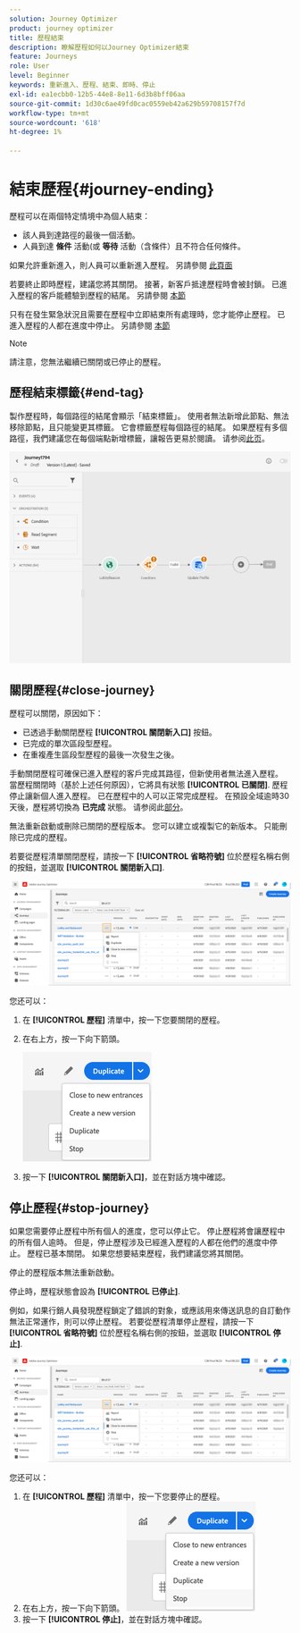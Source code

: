 ```yaml
---
solution: Journey Optimizer
product: journey optimizer
title: 歷程結束
description: 瞭解歷程如何以Journey Optimizer結束
feature: Journeys
role: User
level: Beginner
keywords: 重新進入、歷程、結束、即時、停止
exl-id: ea1ecbb0-12b5-44e8-8e11-6d3b8bff06aa
source-git-commit: 1d30c6ae49fd0cac0559eb42a629b59708157f7d
workflow-type: tm+mt
source-wordcount: '618'
ht-degree: 1%

---
```


# 結束歷程{#journey-ending}

歷程可以在兩個特定情境中為個人結束：

* 該人員到達路徑的最後一個活動。
* 人員到達 **條件** 活動(或 **等待** 活動（含條件）且不符合任何條件。

如果允許重新進入，則人員可以重新進入歷程。 另請參閱 [此頁面](../building-journeys/journey-gs.md#change-properties)

若要終止即時歷程，建議您將其關閉。 接著，新客戶抵達歷程時會被封鎖。 已進入歷程的客戶能體驗到歷程的結尾。 另請參閱 [本節](../building-journeys/journey.md#close-journey)

只有在發生緊急狀況且需要在歷程中立即結束所有處理時，您才能停止歷程。 已進入歷程的人都在進度中停止。 另請參閱 [本節](../building-journeys/journey.md#stop-journey)

>[!NOTE]
>
>請注意，您無法繼續已關閉或已停止的歷程。

## 歷程結束標籤{#end-tag}

製作歷程時，每個路徑的結尾會顯示「結束標籤」。 使用者無法新增此節點、無法移除節點，且只能變更其標籤。 它會標籤歷程每個路徑的結尾。 如果歷程有多個路徑，我們建議您在每個端點新增標籤，讓報告更易於閱讀。 请参阅[此页](../reports/live-report.md)。

![](assets/journey-end.png)

<!--

### End activity{#journey-end-activity}

The **[!UICONTROL End]** activity allows you to mark the end of each path of the journey. It is not mandatory but recommended for visual clarity. See [this page](../building-journeys/end-activity.md)

![](assets/journey54.png)

-->

## 關閉歷程{#close-journey}

歷程可以關閉，原因如下：

* 已透過手動關閉歷程 **[!UICONTROL 關閉新入口]** 按鈕。
* 已完成的單次區段型歷程。
* 在重複產生區段型歷程的最後一次發生之後。

手動關閉歷程可確保已進入歷程的客戶完成其路徑，但新使用者無法進入歷程。 當歷程關閉時（基於上述任何原因），它將具有狀態 **[!UICONTROL 已關閉]**. 歷程停止讓新個人進入歷程。 已在歷程中的人可以正常完成歷程。 在預設全域逾時30天後，歷程將切換為 **已完成** 狀態。 请参阅此[部分](../building-journeys/journey-gs.md#global_timeout)。

無法重新啟動或刪除已關閉的歷程版本。 您可以建立或複製它的新版本。 只能刪除已完成的歷程。

若要從歷程清單關閉歷程，請按一下 **[!UICONTROL 省略符號]** 位於歷程名稱右側的按鈕，並選取 **[!UICONTROL 關閉新入口]**.

![](assets/journey-finish-quick-action.png)

您还可以：

1. 在 **[!UICONTROL 歷程]** 清單中，按一下您要關閉的歷程。
1. 在右上方，按一下向下箭頭。

   ![](assets/finish_drop_down_list.png)

1. 按一下 **[!UICONTROL 關閉新入口]**，並在對話方塊中確認。

## 停止歷程{#stop-journey}

如果您需要停止歷程中所有個人的進度，您可以停止它。 停止歷程將會讓歷程中的所有個人逾時。 但是，停止歷程涉及已經進入歷程的人都在他們的進度中停止。 歷程已基本關閉。 如果您想要結束歷程，我們建議您將其關閉。

停止的歷程版本無法重新啟動。

停止時，歷程狀態會設為 **[!UICONTROL 已停止]**.

例如，如果行銷人員發現歷程鎖定了錯誤的對象，或應該用來傳送訊息的自訂動作無法正常運作，則可以停止歷程。 若要從歷程清單停止歷程，請按一下 **[!UICONTROL 省略符號]** 位於歷程名稱右側的按鈕，並選取 **[!UICONTROL 停止]**.

![](assets/journey-finish-quick-action.png)

您还可以：

1. 在 **[!UICONTROL 歷程]** 清單中，按一下您要停止的歷程。
1. 在右上方，按一下向下箭頭。
   ![](assets/finish_drop_down_list.png)
1. 按一下 **[!UICONTROL 停止]**，並在對話方塊中確認。
